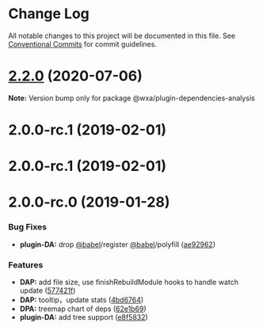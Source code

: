 # Change Log

All notable changes to this project will be documented in this file.
See [Conventional Commits](https://conventionalcommits.org) for commit guidelines.

# [2.2.0](https://github.com/wxajs/wxa/compare/v2.1.14...v2.2.0) (2020-07-06)

**Note:** Version bump only for package @wxa/plugin-dependencies-analysis





# 2.0.0-rc.1 (2019-02-01)



# 2.0.0-rc.1 (2019-02-01)



# 2.0.0-rc.0 (2019-01-28)


### Bug Fixes

* **plugin-DA:** drop [@babel](https://github.com/babel)/register [@babel](https://github.com/babel)/polyfill ([ae92962](https://github.com/wxajs/wxa/commit/ae92962))


### Features

* **DAP:** add file size, use finishRebuildModule hooks to handle watch update ([577421f](https://github.com/wxajs/wxa/commit/577421f))
* **DAP:** tooltip，update stats ([4bd6764](https://github.com/wxajs/wxa/commit/4bd6764))
* **DPA:** treemap chart of deps ([62e1b69](https://github.com/wxajs/wxa/commit/62e1b69))
* **plugin-DA:** add tree support ([e8f5832](https://github.com/wxajs/wxa/commit/e8f5832))
